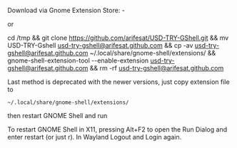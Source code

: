 Download via Gnome Extension Store: -

or

cd /tmp && git clone https://github.com/arifesat/USD-TRY-GShell.git && mv USD-TRY-Gshell usd-try-gshell@arifesat.github.com && cp -av usd-try-gshell@arifesat.github.com ~/.local/share/gnome-shell/extensions/ && gnome-shell-extension-tool --enable-extension usd-try-gshell@arifesat.github.com && rm -rf usd-try-gshell@arifesat.github.com



Last method is deprecated with the newer versions, just copy extension file to
```
~/.local/share/gnome-shell/extensions/
```
then restart GNOME Shell and run

To restart GNOME Shell in X11, pressing Alt+F2 to open the Run Dialog and enter restart 
(or just r). 
In Wayland Logout and Login again.
